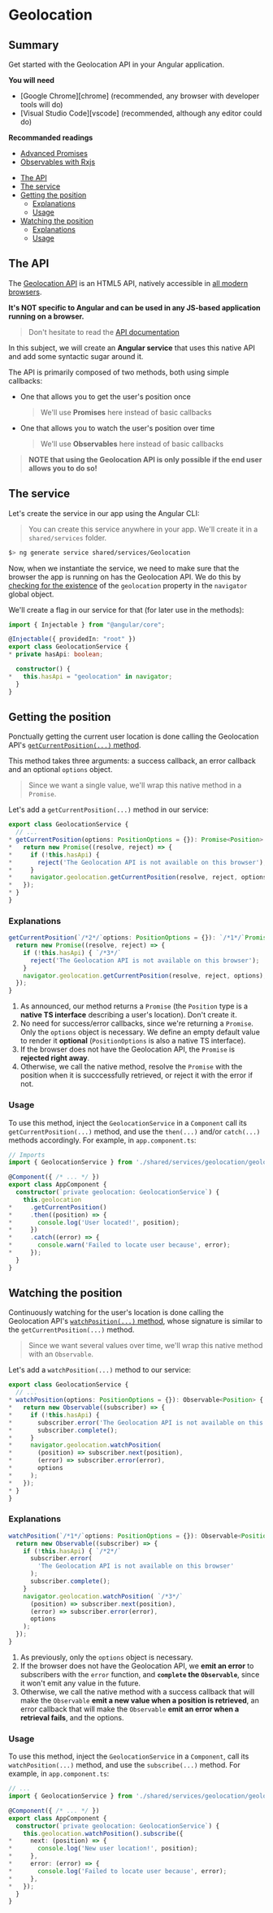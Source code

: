 # Geolocation

<!-- slide-front-matter class: center, middle -->

## Summary

Get started with the Geolocation API in your Angular application.

<!-- slide-include ../../BANNER.md -->

**You will need**

- [Google Chrome][chrome] (recommended, any browser with developer tools will do)
- [Visual Studio Code][vscode] (recommended, although any editor could do)

**Recommanded readings**

- [Advanced Promises][js-prom]
- [Observables with Rxjs][rxjs]

<!-- START doctoc generated TOC please keep comment here to allow auto update -->
<!-- DON'T EDIT THIS SECTION, INSTEAD RE-RUN doctoc TO UPDATE -->


- [The API](#the-api)
- [The service](#the-service)
- [Getting the position](#getting-the-position)
  - [Explanations](#explanations)
  - [Usage](#usage)
- [Watching the position](#watching-the-position)
  - [Explanations](#explanations-1)
  - [Usage](#usage-1)

<!-- END doctoc generated TOC please keep comment here to allow auto update -->

## The API

The [Geolocation API][geolocation-api] is an HTML5 API, natively accessible in [all modern browsers][caniuse-geoapi].

**It's NOT specific to Angular and can be used in any JS-based application running on a browser.**

> Don't hesitate to read the [API documentation][geolocation-api]

In this subject, we will create an **Angular service** that uses this native API and add some syntactic sugar around it.

The API is primarily composed of two methods, both using simple callbacks:

- One that allows you to get the user's position once
  > We'll use **Promises** here instead of basic callbacks
- One that allows you to watch the user's position over time
  > We'll use **Observables** here instead of basic callbacks

> **NOTE that using the Geolocation API is only possible if the end user allows you to do so!**

## The service

Let's create the service in our app using the Angular CLI:

> You can create this service anywhere in your app. We'll create it in a `shared/services` folder.

```bash
$> ng generate service shared/services/Geolocation
```

Now, when we instantiate the service, we need to make sure that the browser the app is running on has the Geolocation API. We do this by [checking for the existence][navigator.geolocation] of the `geolocation` property in the `navigator` global object.

We'll create a flag in our service for that (for later use in the methods):

```ts
import { Injectable } from "@angular/core";

@Injectable({ providedIn: "root" })
export class GeolocationService {
* private hasApi: boolean;

  constructor() {
*   this.hasApi = "geolocation" in navigator;
  }
}
```

## Getting the position

Ponctually getting the current user location is done calling the Geolocation API's [`getCurrentPosition(...)` method][geo-api-get-current].

This method takes three arguments: a success callback, an error callback and an optional `options` object.

> Since we want a single value, we'll wrap this native method in a `Promise`.

Let's add a `getCurrentPosition(...)` method in our service:

```ts
export class GeolocationService {
  // ...
* getCurrentPosition(options: PositionOptions = {}): Promise<Position> {
*   return new Promise((resolve, reject) => {
*     if (!this.hasApi) {
*       reject('The Geolocation API is not available on this browser');
*     }
*     navigator.geolocation.getCurrentPosition(resolve, reject, options);
*   });
* }
}
```

### Explanations

```ts
getCurrentPosition(`/*2*/`options: PositionOptions = {}): `/*1*/`Promise<Position> {
  return new Promise((resolve, reject) => {
    if (!this.hasApi) { `/*3*/`
      reject('The Geolocation API is not available on this browser');
    }
    navigator.geolocation.getCurrentPosition(resolve, reject, options); `/*4*/`
  });
}
```
1. As announced, our method returns a `Promise` (the `Position` type is a **native TS interface** describing a user's location). Don't create it.
1. No need for success/error callbacks, since we're returning a `Promise`. Only the `options` object is necessary. We define an empty default value to render it **optional** (`PositionOptions` is also a native TS interface).
1. If the browser does not have the Geolocation API, the `Promise` is **rejected right away**.
1. Otherwise, we call the native method, resolve the `Promise` with the position when it is succcessfully retrieved, or reject it with the error if not.

### Usage

To use this method, inject the `GeolocationService` in a `Component` call its `getCurrentPosition(...)` method, and use the `then(...)` and/or `catch(...)` methods accordingly. For example, in `app.component.ts`:

```ts
// Imports
import { GeolocationService } from './shared/services/geolocation/geolocation.service';

@Component({ /* ... */ })
export class AppComponent {
  constructor(`private geolocation: GeolocationService`) {
    this.geolocation
*     .getCurrentPosition()
*     .then((position) => {
*       console.log('User located!', position);
*     })
*     .catch((error) => {
*       console.warn('Failed to locate user because', error);
*     });
  }
}
```

## Watching the position

Continuously watching for the user's location is done calling the Geolocation API's [`watchPosition(...)` method][geo-api-watch], whose signature is similar to the `getCurrentPosition(...)` method.

> Since we want several values over time, we'll wrap this native method with an `Observable`.

Let's add a `watchPosition(...)` method to our service:

```ts
export class GeolocationService {
  // ...
* watchPosition(options: PositionOptions = {}): Observable<Position> {
*   return new Observable((subscriber) => {
*     if (!this.hasApi) {
*       subscriber.error('The Geolocation API is not available on this browser');
*       subscriber.complete();
*     }
*     navigator.geolocation.watchPosition(
*       (position) => subscriber.next(position),
*       (error) => subscriber.error(error),
*       options
*     );
*   });
* }
}
```

### Explanations

```ts
watchPosition(`/*1*/`options: PositionOptions = {}): Observable<Position> {
  return new Observable((subscriber) => {
    if (!this.hasApi) { `/*2*/`
      subscriber.error(
        'The Geolocation API is not available on this browser'
      );
      subscriber.complete();
    }
    navigator.geolocation.watchPosition( `/*3*/`
      (position) => subscriber.next(position),
      (error) => subscriber.error(error),
      options
    );
  });
}
```
1. As previously, only the `options` object is necessary.
1. If the browser does not have the Geolocation API, we **emit an error** to subscribers with the `error` function, and **`complete` the `Observable`**, since it won't emit any value in the future.
1. Otherwise, we call the native method with a success callback that will make the `Observable` **emit a new value when a position is retrieved**, an error callback that will make the `Observable` **emit an error when a retrieval fails**, and the options.

### Usage

To use this method, inject the `GeolocationService` in a `Component`, call its `watchPosition(...)` method, and use the `subscribe(...)` method. For example, in `app.component.ts`:

```ts
// ...
import { GeolocationService } from './shared/services/geolocation/geolocation.service';

@Component({ /* ... */ })
export class AppComponent {
  constructor(`private geolocation: GeolocationService`) {
    this.geolocation.watchPosition().subscribe({
*     next: (position) => {
*       console.log('New user location!', position);
*     },
*     error: (error) => {
*       console.log('Failed to locate user because', error);
*     },
*   });
  }
}

```
[caniuse-geoapi]: https://caniuse.com/#feat=mdn-api_geolocation
[geolocation-api]: https://developer.mozilla.org/fr/docs/Web/API/Geolocation_API
[navigator.geolocation]: https://developer.mozilla.org/fr/docs/Web/API/Geolocation_API#Lobjet_geolocation
[geo-api-get-current]: https://developer.mozilla.org/fr/docs/Web/API/Geolocation/getCurrentPosition
[geo-api-watch]: https://developer.mozilla.org/fr/docs/Web/API/Geolocation/watchPosition
[rxjs]: https://mediacomem.github.io/comem-devmobil/latest/subjects/rxjs/?home=https%3A%2F%2Fmediacomem.github.io%2Fcomem-masrad-dfa%2Flatest
[js-prom]: https://mediacomem.github.io/comem-devmobil/latest/subjects/js-promises/?home=https%3A%2F%2Fmediacomem.github.io%2Fcomem-masrad-dfa%2Flatest
